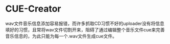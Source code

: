 # CUE-Creator

wav文件音乐信息添加容易报错，而许多抓取CD习惯不好的uploader没有将信息填好的习惯，且常将wav文件切割开来，阻碍了通过编辑整个音乐文件cue来完善音乐信息的，为此只能为每一个.wav文件生成cue文件。
